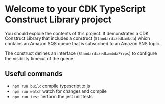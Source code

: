 # Welcome to your CDK TypeScript Construct Library project

You should explore the contents of this project. It demonstrates a CDK Construct Library that includes a construct (`StandardizedLambda`)
which contains an Amazon SQS queue that is subscribed to an Amazon SNS topic.

The construct defines an interface (`StandardizedLambdaProps`) to configure the visibility timeout of the queue.

## Useful commands

* `npm run build`   compile typescript to js
* `npm run watch`   watch for changes and compile
* `npm run test`    perform the jest unit tests
